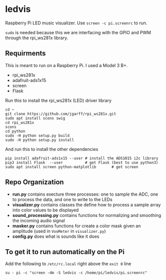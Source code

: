 # ledvis
Raspberry Pi LED music visualizer. Use `screen -c pi.screenrc` to run.

`sudo` is needed because this we are interfacing with the GPIO and PWM through the rpi_ws281x library.

## Requirments

This is meant to run on a Raspberry Pi. I used a Model 3 B+.

 * rpi_ws281x
 * adafruit-ads1x15
 * screen
 * Flask

Run this to install the rpi_ws281x (LED) driver library
```
cd ~
git clone https://github.com/jgarff/rpi_ws281x.git
sudo apt install scons swig
cd rpi_ws281x
scons
cd python
sudo -H python setup.py build
sudo -H python setup.py install
```

And run this to install the other dependencies
```
pip install adafruit-ads1x15 --user	# install the ADS1015 i2c library
pip3 install Flask	--user			# get Flask (best to use python3)
sudo apt install screen python-matplotlib		# get screen
```

## Repo Organization

 * **run.py** contains execture three processes: one to sample the ADC, one to process the data, and one to write to the LEDs
 * **visualizer.py** contains classes the define how to process a sample array into color values to be displayed
 * **sound_processing.py** contains functions for normalizing and smoothing the incoming audio signal
 * **masker.py** contains functions for create a color mask given an amplitude (used in `VooMeter` in `visualizer.py`)
 * **config.py** does what is sounds like it does

## To get it to run automatically on the Pi

Add the following to `/etc/rc.local` right above the `exit 0` line

```
su - pi -c "screen -dm -S ledvis -c /home/pi/ledvis/pi.screenrc"
```
